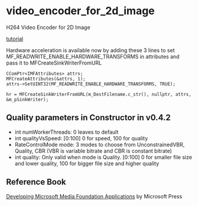 # video_encoder_for_2d_image
H264 Video Encoder for 2D Image

[tutorial](https://www.codeproject.com/Articles/5161187/Bring-Your-Animations-to-H264-HEVC-Video)

Hardware acceleration is available now by adding these 3 lines to set MF_READWRITE_ENABLE_HARDWARE_TRANSFORMS in attributes and pass it to MFCreateSinkWriterFromURL

```
CComPtr<IMFAttributes> attrs;
MFCreateAttributes(&attrs, 1);
attrs->SetUINT32(MF_READWRITE_ENABLE_HARDWARE_TRANSFORMS, TRUE);

hr = MFCreateSinkWriterFromURL(m_DestFilename.c_str(), nullptr, attrs, &m_pSinkWriter);
```

## Quality parameters in Constructor in v0.4.2

* int numWorkerThreads: 0 leaves to default
* int qualityVsSpeed: [0:100] 0 for speed, 100 for quality
* RateControlMode mode: 3 modes to choose from UnconstrainedVBR, Quality, CBR (VBR is variable bitrate and CBR is constant bitrate)
* int quality: Only valid when mode is Quality. [0:100] 0 for smaller file size and lower quality, 100 for bigger file size and higher quality

## Reference Book

[Developing Microsoft Media Foundation Applications](https://www.amazon.com/gp/product/0735656592/ref=as_li_qf_asin_il_tl?ie=UTF8&tag=qhyti98po-20&creative=9325&linkCode=as2&creativeASIN=0735656592&linkId=3a5b32bf135fdbb0772831efc7e6c96f) by Microsoft Press
